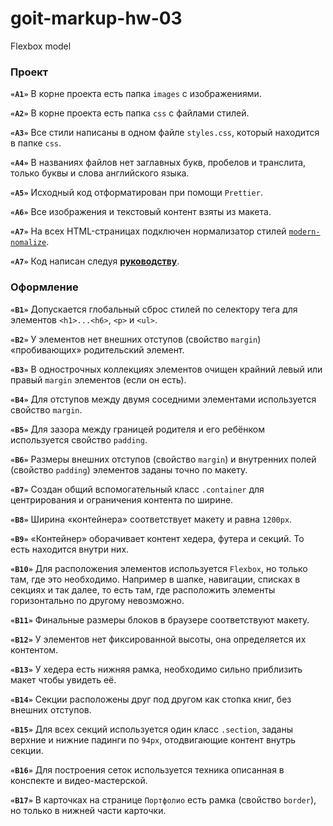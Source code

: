 # goit-markup-hw-03

Flexbox model

### Проект[​](https://goit.global/textbooks/lms-html-css-homework/v2/docs/hw-03/#%D0%BF%D1%80%D0%BE%D0%B5%D0%BA%D1%82 "Прямая ссылка на этот заголовок")

**`«A1»`** В корне проекта есть папка `images` с изображениями.

**`«A2»`** В корне проекта есть папка `css` с файлами стилей.

**`«A3»`** Все стили написаны в одном файле `styles.css`, который находится в папке `css`.

**`«A4»`** В названиях файлов нет заглавных букв, пробелов и транслита, только буквы и слова английского языка.

**`«A5»`** Исходный код отформатирован при помощи `Prettier`.

**`«A6»`** Все изображения и текстовый контент взяты из макета.

**`«A7»`** На всех HTML-страницах подключен нормализатор стилей [`modern-nomalize`](https://github.com/sindresorhus/modern-normalize).

**`«A7»`** Код написан следуя [**руководству**](https://codeguide.co/).

### Оформление[​](https://goit.global/textbooks/lms-html-css-homework/v2/docs/hw-03/#%D0%BE%D1%84%D0%BE%D1%80%D0%BC%D0%BB%D0%B5%D0%BD%D0%B8%D0%B5 "Прямая ссылка на этот заголовок")

**`«B1»`** Допускается глобальный сброс стилей по селектору тега для элементов `<h1>...<h6>`, `<p>` и `<ul>`.

**`«B2»`** У элементов нет внешних отступов (свойство `margin`) «пробивающих» родительский элемент.

**`«B3»`** В однострочных коллекциях элементов очищен крайний левый или правый `margin` элементов (если он есть).

**`«B4»`** Для отступов между двумя соседними элементами используется свойство `margin`.

**`«B5»`** Для зазора между границей родителя и его ребёнком используется свойство `padding`.

**`«B6»`** Размеры внешних отступов (свойство `margin`) и внутренних полей (свойство `padding`) элементов заданы точно по макету.

**`«B7»`** Создан общий вспомогательный класс `.container` для центрирования и ограничения контента по ширине.

**`«B8»`** Ширина «контейнера» соответствует макету и равна `1200px`.

**`«B9»`** «Контейнер» оборачивает контент хедера, футера и секций. То есть находится внутри них.

**`«B10»`** Для расположения элементов используется `Flexbox`, но только там, где это необходимо. Например в шапке, навигации, списках в секциях и так далее, то есть там, где расположить элементы горизонтально по другому невозможно.

**`«B11»`** Финальные размеры блоков в браузере соответствуют макету.

**`«B12»`** У элементов нет фиксированной высоты, она определяется их контентом.

**`«B13»`** У хедера есть нижняя рамка, необходимо сильно приблизить макет чтобы увидеть её.

**`«B14»`** Секции расположены друг под другом как стопка книг, без внешних отступов.

**`«B15»`** Для всех секций используется один класс `.section`, заданы верхние и нижние падинги по `94px`, отодвигающие контент внутрь секции.

**`«B16»`** Для построения сеток используется техника описанная в конспекте и видео-мастерской.

**`«B17»`** В карточках на странице `Портфолио` есть рамка (свойство `border`), но только в нижней части карточки.
